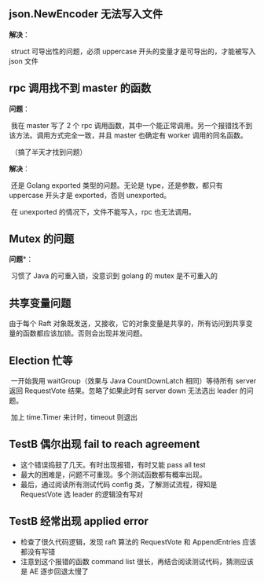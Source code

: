 ## json.NewEncoder 无法写入文件

**解决**：

​	struct 可导出性的问题，必须 uppercase 开头的变量才是可导出的，才能被写入 json 文件



## rpc 调用找不到 master 的函数

**问题**：

​	我在 master 写了 2 个 rpc 调用函数，其中一个能正常调用。另一个报错找不到该方法。调用方式完全一致，并且 master 也确定有 worker 调用的同名函数。

​	（搞了半天才找到问题）

**解决**：

​	还是 Golang exported 类型的问题。无论是 type，还是参数，都只有 uppercase 开头才是 exported，否则 unexported。

​	在 unexported 的情况下，文件不能写入，rpc 也无法调用。



## Mutex 的问题

**问题***：

​	习惯了 Java 的可重入锁，没意识到 golang 的 mutex 是不可重入的



## 共享变量问题

由于每个 Raft 对象既发送，又接收，它的对象变量是共享的，所有访问到共享变量的函数都应该加锁。否则会出现并发问题。



## Election 忙等

​	一开始我用 waitGroup（效果与 Java CountDownLatch 相同）等待所有 server 返回 RequestVote 结果。忽略了如果此时有 server down 无法选出 leader 的问题。

​	加上 time.Timer 来计时，timeout 则退出



## TestB 偶尔出现 fail to reach agreement

- 这个错误捣鼓了几天。有时出现报错，有时又能 pass all test
- 最大的困难是，问题不可重现。多个测试函数都有概率出现。
- 最后，通过阅读所有测试代码 config 类，了解测试流程，得知是 RequestVote 选 leader 的逻辑没有写对



## TestB 经常出现 applied error

- 检查了很久代码逻辑，发现 raft 算法的 RequestVote 和 AppendEntries 应该都没有写错
- 注意到这个报错的函数 command list 很长，再结合阅读测试代码，猜测应该是 AE 逐步回退太慢了